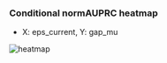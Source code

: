 ### Conditional normAUPRC heatmap

- X: eps_current, Y: gap_mu

![heatmap](/home/elicer/project_0814_2/results/20250818-191735/holdout/conditional_heatmap_eps_current_vs_gap_mu.png)
